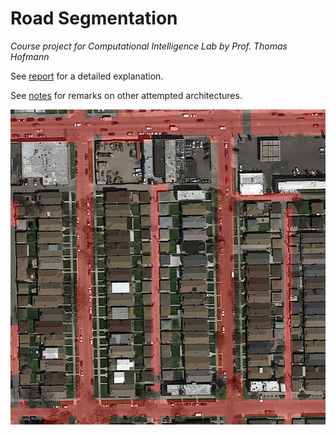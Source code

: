 # Road Segmentation

*Course project for Computational Intelligence Lab by Prof. Thomas Hofmann*

See [report](report.pdf) for a detailed explanation.

See [notes](NOTES) for remarks on other attempted architectures.

![Sample image](prediction_images/convnet/test_0.png)
